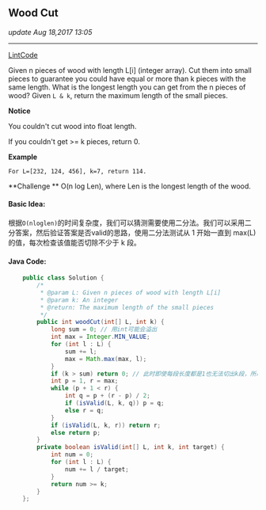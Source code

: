## Wood Cut
_update Aug 18,2017  13:05_

---
[LintCode](http://www.lintcode.com/en/problem/wood-cut/)

Given n pieces of wood with length L[i] (integer array). Cut them into small pieces to guarantee you could have equal or more than k pieces with the same length. What is the longest length you can get from the n pieces of wood? Given `L & k`, return the maximum length of the small pieces.

**Notice**

You couldn't cut wood into float length.

If you couldn't get >= k pieces, return 0.

**Example**

    For L=[232, 124, 456], k=7, return 114.

**Challenge **
O(n log Len), where Len is the longest length of the wood.

#### Basic Idea:
根据`O(nloglen)`的时间复杂度，我们可以猜测需要使用二分法。我们可以采用二分答案，然后验证答案是否valid的思路，使用二分法测试从 1 开始一直到 max(L) 的值，每次检查该值能否切除不少于 k 段。

#### Java Code:
```java
    public class Solution {
        /*
         * @param L: Given n pieces of wood with length L[i]
         * @param k: An integer
         * @return: The maximum length of the small pieces
         */
        public int woodCut(int[] L, int k) {
            long sum = 0; // 用int可能会溢出
            int max = Integer.MIN_VALUE;
            for (int l : L) {
                sum += l;
                max = Math.max(max, l);
            }
            if (k > sum) return 0; // 此时即使每段长度都是1也无法切出k段，所以返回0
            int p = 1, r = max;
            while (p + 1 < r) {
                int q = p + (r - p) / 2;
                if (isValid(L, k, q)) p = q;
                else r = q;
            }
            if (isValid(L, k, r)) return r;
            else return p;
        }
        private boolean isValid(int[] L, int k, int target) {
            int num = 0;
            for (int l : L) {
                num += l / target;
            }
            return num >= k;
        }
    };
```
